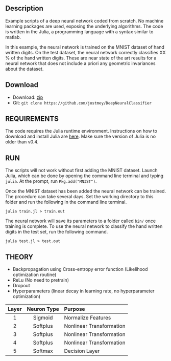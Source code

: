 ## Description

Example scripts of a deep neural network coded from scratch. No machine learning packages are used, exposing the underlying algorithms. The code is written in the Julia, a programming language with a syntax similar to matlab.

In this example, the neural network is trained on the MNIST dataset of hand written digits. On the test dataset, the neural network correctly classifies XX % of the hand written digits. These are near state of the art results for a neural network that does not include a priori any geometric invariances about the dataset.

## Download

* Download: [zip](https://github.com/jostmey/DeepNeuralClassifieer/zipball/master)
* Git: `git clone https://github.com/jostmey/DeepNeuralClassifier`

## REQUIREMENTS

The code requires the Julia runtime environment. Instructions on how to download and install Julia are [here](http://julialang.org/). Make sure the version of Julia is no older than v0.4.

## RUN

The scripts will not work without first adding the MNIST dataset. Launch Julia, which can be done by opening the command line terminal and typing `julia`. At the prompt, run `Pkg.add("MNIST")`.

Once the MNIST dataset has been added the neural network can be trained. The procedure can take several days. Set the working directory to this folder and run the following in the command line terminal.

`julia train.jl > train.out`

The neural network will save its parameters to a folder called `bin/` once training is complete. To use the neural network to classify the hand written digits in the test set, run the following command.

`julia test.jl > test.out`

## THEORY

* Backpropagation using Cross-entropy error function (Likelihood optimization routine)
* ReLu (No need to pretrain)
* Dropout
* Hyperparameters (linear decay in learning rate, no hyperparameter optimization)

| Layer | Neuron Type | Purpose                  |
| :----:|:-----------:|:-------------------------|
| 1     | Sigmoid     | Normalize Features       |
| 2     | Softplus    | Nonlinear Transformation |
| 3     | Softplus    | Nonlinear Transformation |
| 4     | Softplus    | Nonlinear Transformation |
| 5     | Softmax     | Decision Layer           |

